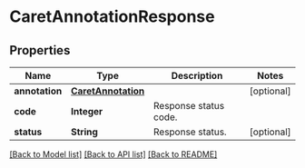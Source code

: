
# CaretAnnotationResponse


## Properties
Name | Type | Description | Notes
------------ | ------------- | ------------- | -------------
**annotation** | [**CaretAnnotation**](CaretAnnotation.md) |  | [optional]
**code** | **Integer** | Response status code. | 
**status** | **String** | Response status. | [optional]


[[Back to Model list]](../README.md#documentation-for-models) [[Back to API list]](../README.md#documentation-for-api-endpoints) [[Back to README]](../README.md)


